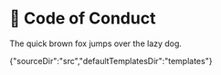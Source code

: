 # 📜 Code of Conduct

The quick brown fox jumps over the lazy dog.

{"sourceDir":"src","defaultTemplatesDir":"templates"}

